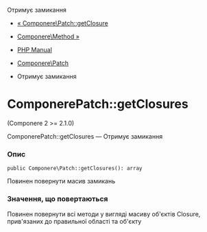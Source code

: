 Отримує замикання

-   [« Componere\\Patch::getClosure](componere-patch.getclosure.html)
    
-   [Componere\\Method »](class.componere-method.html)
    
-   [PHP Manual](index.html)
    
-   [Componere\\Patch](class.componere-patch.html)
    
-   Отримує замикання
    

# ComponerePatch::getClosures

(Componere 2 >= 2.1.0)

ComponerePatch::getClosures — Отримує замикання

### Опис

```methodsynopsis
public Componere\Patch::getClosures(): array
```

Повинен повернути масив замикань

### Значення, що повертаються

Повинен повернути всі методи у вигляді масиву об'єктів Closure, прив'язаних до правильної області та об'єкту